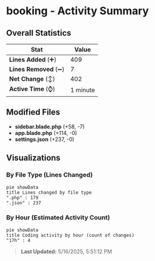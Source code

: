 # booking - Activity Summary 

## Overall Statistics

| Stat                   | Value                                                             |
| ---------------------- | ----------------------------------------------------------------- |
| **Lines Added** (➕)   | 409                                          |
| **Lines Removed** (➖) | 7                                        |
| **Net Change** (↕)    | 402                |
| **Active Time** (⌚)   | 1 minute |


## Modified Files
- **sidebar.blade.php** (+58, -7)
- **app.blade.php** (+114, -0)
- **settings.json** (+237, -0)

## Visualizations

### By File Type (Lines Changed)

```mermaid
pie showData
title Lines changed by file type
".php" : 179
".json" : 237
```

### By Hour (Estimated Activity Count)

```mermaid
pie showData
title Coding activity by hour (count of changes)
"17h" : 4
```


> **Last Updated:** 5/16/2025, 5:51:12 PM